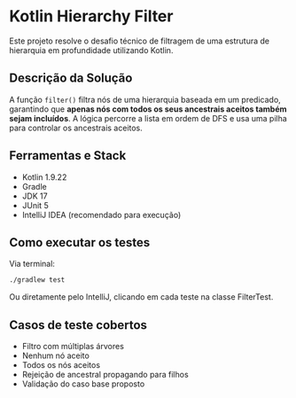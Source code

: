 # Kotlin Hierarchy Filter

Este projeto resolve o desafio técnico de filtragem de uma estrutura de hierarquia em profundidade utilizando Kotlin.

## Descrição da Solução

A função `filter()` filtra nós de uma hierarquia baseada em um predicado, garantindo que **apenas nós com todos os seus ancestrais aceitos também sejam incluídos**. A lógica percorre a lista em ordem de DFS e usa uma pilha para controlar os ancestrais aceitos.

## Ferramentas e Stack

- Kotlin 1.9.22
- Gradle
- JDK 17
- JUnit 5
- IntelliJ IDEA (recomendado para execução)

## Como executar os testes

Via terminal:

```bash
./gradlew test
```
Ou diretamente pelo IntelliJ, clicando em cada teste na classe FilterTest.

## Casos de teste cobertos
- Filtro com múltiplas árvores
- Nenhum nó aceito
- Todos os nós aceitos
- Rejeição de ancestral propagando para filhos
- Validação do caso base proposto



